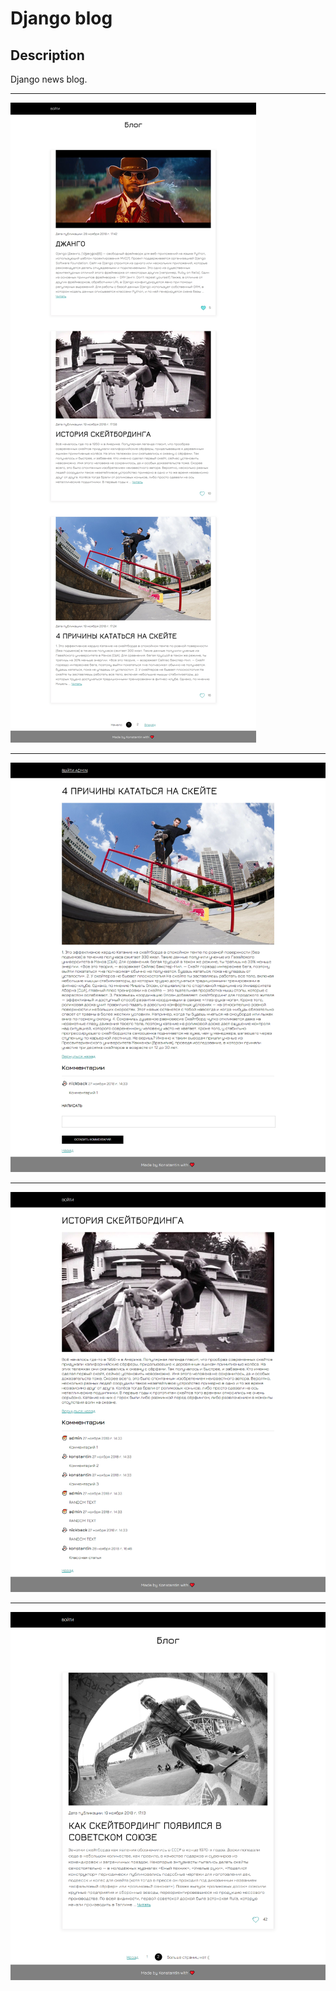 # Django blog

## Description

Django news blog.
*****
![Image Preview](https://github.com/Konstantin1996/Django/blob/master/project_blog/preview/3.jpg)
*****
![Image Preview](https://github.com/Konstantin1996/Django/blob/master/project_blog/preview/1.jpg)
*****
![Image Preview](https://github.com/Konstantin1996/Django/blob/master/project_blog/preview/2.jpg)
*****
![Image Preview](https://github.com/Konstantin1996/Django/blob/master/project_blog/preview/4.jpg)
